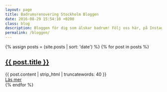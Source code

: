 ```yaml
---
layout: page
title: Badrumsrenovering Stockholm Bloggen
date: 2016-08-29 15:54:10 +0200
class: blog
description: Bloggen för dig som älskar badrum! Följ oss här, på Instagram (@km.living) och Facebook (www.facebook.com/KMLivingConstructionAB)
permalink: /bloggen/
---
```

<section class="center p-b-90px" itemscope="" itemtype="http://schema.org/Blog">
  <div class="container">
  {% assign posts = (site.posts | sort: 'date') %}
  {% for post in posts %}
    <article class="post one" itemprop="blogPost" itemscope="" itemtype="http://schema.org/BlogPosting">
      <link itemprop="mainEntityOfPage" href="{{ site.url }}{{ post.url | replace:'index.html','' }}">
      <meta itemprop="description" content="{{ post.description | strip_html | truncatewords: 40 }}">
      <meta itemprop="keywords" content="{{ post.categories | join: ',' }}" />
      <meta itemprop="datePublished" content="{{ post.date | date: '%Y-%m-%d' }}">
      <meta itemprop="dateModified" content="{{ post.date | date: '%Y-%m-%d' }}">
      <span itemprop="author" itemscope itemtype="https://schema.org/Person">
        <meta itemprop="name" content="{{ site.organization_name }}">
      </span>
      <span itemscope itemprop="publisher" itemtype="http://schema.org/Organization">
        <meta itemprop="name" content="{{ site.organization_name }}">
        <span itemprop="logo" itemscope itemtype="http://schema.org/ImageObject">
          <meta itemprop="url" content="{{ site.url }}/images/logo.jpg">
        </span>
      </span>
      <span itemprop="image" itemscope itemtype="https://schema.org/ImageObject">
        <meta itemprop="url" content="{{ site.url }}/{{ post.image }}">
        <meta itemprop="width" content="800">
        <meta itemprop="height" content="800">
      </span>
      <h2>
        <a href="{{ post.url }}" itemprop="url">
          <span itemprop="headline name">{{ post.title }}</span>
        </a>
      </h2>
      <div class="entry" itemprop="description">
        {{ post.content | strip_html | truncatewords: 40 }}
      </div>
      <a href="{{ post.url }}" itemprop="url" class="read-more">Läs mer</a>
    </article>
  {% endfor %}
</div>
</section>